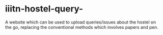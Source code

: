 # iiitn-hostel-query-
A website which can be used to upload queries/issues about the hostel on the go, replacing the conventional methods which involves papers and pen.
